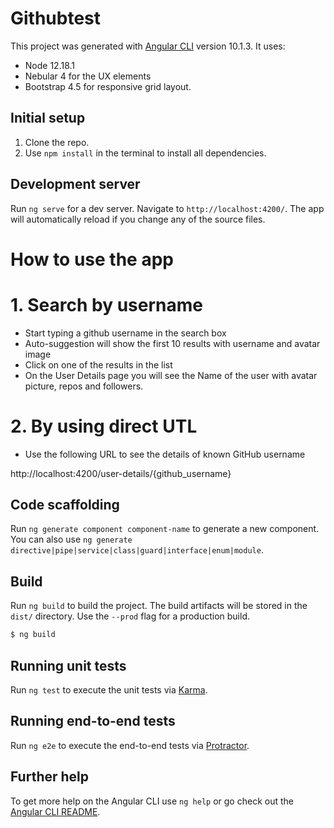 # Githubtest

This project was generated with [Angular CLI](https://github.com/angular/angular-cli) version 10.1.3.
It uses: 
- Node 12.18.1
- Nebular 4 for the UX elements
- Bootstrap 4.5 for responsive grid layout.

## Initial setup

1. Clone the repo.
2. Use `npm install` in the terminal to install all dependencies.

## Development server

Run `ng serve` for a dev server. Navigate to `http://localhost:4200/`. The app will automatically reload if you change any of the source files.

# How to use the app

# 1. Search by username
  - Start typing a github username in the search box
  - Auto-suggestion will show the first 10 results with username and avatar image
  - Click on one of the results in the list
  - On the User Details page you will see the Name of the user with avatar picture, repos and followers.
  
# 2. By using direct UTL
- Use the following URL to see the details of known GitHub username

http://localhost:4200/user-details/{github_username}

## Code scaffolding

Run `ng generate component component-name` to generate a new component. You can also use `ng generate directive|pipe|service|class|guard|interface|enum|module`.

## Build

Run `ng build` to build the project. The build artifacts will be stored in the `dist/` directory. Use the `--prod` flag for a production build.

```sh
$ ng build
```

## Running unit tests

Run `ng test` to execute the unit tests via [Karma](https://karma-runner.github.io).

## Running end-to-end tests

Run `ng e2e` to execute the end-to-end tests via [Protractor](http://www.protractortest.org/).

## Further help

To get more help on the Angular CLI use `ng help` or go check out the [Angular CLI README](https://github.com/angular/angular-cli/blob/master/README.md).
